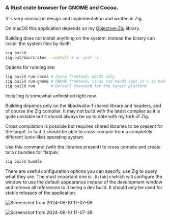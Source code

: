 ### A Rust crate browser for GNOME and Cocoa.

It is very minimal in design and implementation and written in Zig.

On macOS this application depends on my [Objective-Zig](https://github.com/TeamPuzel/Objective-Zig) library.

Building does not install anything on the system. Instead the binary can install the system files by itself:
```sh
zig build
zig-out/bin/crates --install # or just -i
```

Options for running are:
```sh
zig build run-cocoa # Cocoa frontend, macOS only
zig build run-gnome # GNOME frontend, linux and macOS (but it's so bad on macOS it isn't usable)
zig build run       # Default frontend for the target platform
```

Installing is somewhat unfinished right now.

Building depends only on the libadwaita-1 shared library and headers, and of course the Zig compiler.
It may not build with the latest compiler as it is quite unstable but it should always be up to date with my fork of Zig.

Cross compilation is possible but requires shared libraries to be present for the target.
In fact it should be able to cross compile from a completely different (unix-like) operating system.

Use this command (with the libraries present) to cross compile and create tar.xz bundles for flatpak:
```sh
zig build bundle
```

There are useful configuration options you can specify, use Zig to query what they are.
The most important one is `-Dstable` which will configure the window to use the default
appearance instead of the development window and remove all references to it being a dev build.
It should only be used for stable releases of the application.

![Screenshot from 2024-06-10 17-07-08](https://github.com/TeamPuzel/Crates/assets/94306330/35086337-6524-4708-b6db-78506baf197e)

![Screenshot from 2024-06-10 17-07-39](https://github.com/TeamPuzel/Crates/assets/94306330/5d388d95-9e47-45a2-bcc7-51a9fe062e9e)
